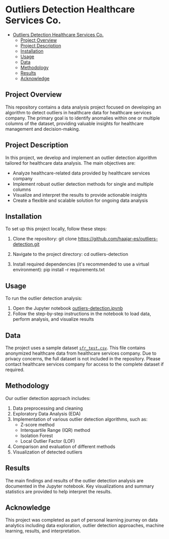 # Outliers Detection Healthcare Services Co.

- [Outliers Detection Healthcare Services Co.](#outliers-detection-healthcare-services-co)
  - [Project Overview](#project-overview)
  - [Project Description](#project-description)
  - [Installation](#installation)
  - [Usage](#usage)
  - [Data](#data)
  - [Methodology](#methodology)
  - [Results](#results)
  - [Acknowledge](#acknowledge)

## Project Overview

This repository contains a data analysis project focused on developing an algorithm to detect outliers in healthcare data for healthcare services company. The primary goal is to identify anomalies within one or multiple columns of the dataset, providing valuable insights for healthcare management and decision-making.


## Project Description

In this project, we develop and implement an outlier detection algorithm tailored for healthcare data analysis. The main objectives are:

- Analyze healthcare-related data provided by healthcare services company
- Implement robust outlier detection methods for single and multiple columns
- Visualize and interpret the results to provide actionable insights
- Create a flexible and scalable solution for ongoing data analysis

## Installation

To set up this project locally, follow these steps:

1. Clone the repository:
   git clone https://github.com/haajar-es/outliers-detection.git

2. Navigate to the project directory:
   cd outliers-detection

3. Install required dependencies (it's recommended to use a virtual environment):
   pip install -r requirements.txt

## Usage

To run the outlier detection analysis:

1. Open the Jupyter notebook [outliers-detection.ipynb](notebook/outliers-detection.ipynb)
2. Follow the step-by-step instructions in the notebook to load data, perform analysis, and visualize results

## Data

The project uses a sample dataset [`sfr_test.csv`](data/sfr_test.csv). This file contains anonymized healthcare data from healthcare services company. Due to privacy concerns, the full dataset is not included in the repository. Please contact healthcare services company for access to the complete dataset if required.

## Methodology

Our outlier detection approach includes:

1. Data preprocessing and cleaning
2. Exploratory Data Analysis (EDA)
3. Implementation of various outlier detection algorithms, such as:
   - Z-score method
   - Interquartile Range (IQR) method
   - Isolation Forest
   - Local Outlier Factor (LOF)
4. Comparison and evaluation of different methods
5. Visualization of detected outliers

## Results

The main findings and results of the outlier detection analysis are documented in the Jupyter notebook. Key visualizations and summary statistics are provided to help interpret the results.

## Acknowledge

This project was completed as part of personal learning journey on data analytics including data exploration, outlier detection approaches, machine learning, results, and interpretation.
